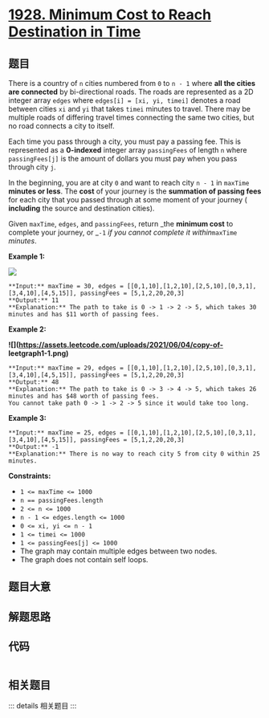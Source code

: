 # [1928. Minimum Cost to Reach Destination in Time](https://leetcode.com/problems/minimum-cost-to-reach-destination-in-time)

## 题目

There is a country of `n` cities numbered from `0` to `n - 1` where **all the
cities are connected** by bi-directional roads. The roads are represented as a
2D integer array `edges` where `edges[i] = [xi, yi, timei]` denotes a road
between cities `xi` and `yi` that takes `timei` minutes to travel. There may
be multiple roads of differing travel times connecting the same two cities,
but no road connects a city to itself.

Each time you pass through a city, you must pay a passing fee. This is
represented as a **0-indexed** integer array `passingFees` of length `n` where
`passingFees[j]` is the amount of dollars you must pay when you pass through
city `j`.

In the beginning, you are at city `0` and want to reach city `n - 1` in
`maxTime` **minutes or less**. The **cost** of your journey is the **summation
of passing fees** for each city that you passed through at some moment of your
journey ( **including** the source and destination cities).

Given `maxTime`, `edges`, and `passingFees`, return _the **minimum cost** to
complete your journey, or _`-1` _if you cannot complete it within_`maxTime`
_minutes_.



**Example 1:**

![](https://assets.leetcode.com/uploads/2021/06/04/leetgraph1-1.png)

    
    
    **Input:** maxTime = 30, edges = [[0,1,10],[1,2,10],[2,5,10],[0,3,1],[3,4,10],[4,5,15]], passingFees = [5,1,2,20,20,3]
    **Output:** 11
    **Explanation:** The path to take is 0 -> 1 -> 2 -> 5, which takes 30 minutes and has $11 worth of passing fees.
    

**Example 2:**

**![](https://assets.leetcode.com/uploads/2021/06/04/copy-of-
leetgraph1-1.png)**

    
    
    **Input:** maxTime = 29, edges = [[0,1,10],[1,2,10],[2,5,10],[0,3,1],[3,4,10],[4,5,15]], passingFees = [5,1,2,20,20,3]
    **Output:** 48
    **Explanation:** The path to take is 0 -> 3 -> 4 -> 5, which takes 26 minutes and has $48 worth of passing fees.
    You cannot take path 0 -> 1 -> 2 -> 5 since it would take too long.
    

**Example 3:**

    
    
    **Input:** maxTime = 25, edges = [[0,1,10],[1,2,10],[2,5,10],[0,3,1],[3,4,10],[4,5,15]], passingFees = [5,1,2,20,20,3]
    **Output:** -1
    **Explanation:** There is no way to reach city 5 from city 0 within 25 minutes.
    



**Constraints:**

  * `1 <= maxTime <= 1000`
  * `n == passingFees.length`
  * `2 <= n <= 1000`
  * `n - 1 <= edges.length <= 1000`
  * `0 <= xi, yi <= n - 1`
  * `1 <= timei <= 1000`
  * `1 <= passingFees[j] <= 1000` 
  * The graph may contain multiple edges between two nodes.
  * The graph does not contain self loops.


## 题目大意

## 解题思路

## 代码

```javascript

```

## 相关题目

::: details 相关题目
:::

